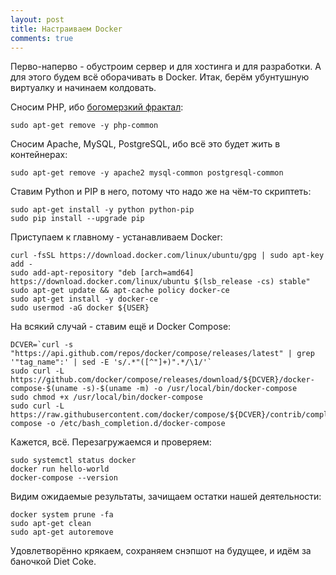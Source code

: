```yaml
---
layout: post
title: Настраиваем Docker
comments: true
---
```


Перво-наперво - обустроим сервер и для хостинга и для разработки. А для этого будем всё оборачивать в Docker. Итак, берём убунтушную виртуалку и начинаем колдовать.

<!--more-->

Сносим PHP, ибо [богомерзкий фрактал](https://eev.ee/blog/2012/04/09/php-a-fractal-of-bad-design/):

~~~ shell linenos
sudo apt-get remove -y php-common
~~~

Сносим Apache, MySQL, PostgreSQL, ибо всё это будет жить в контейнерах:

~~~ shell linenos
sudo apt-get remove -y apache2 mysql-common postgresql-common
~~~

Ставим Python и PIP в него, потому что надо же на чём-то скриптеть:

~~~ shell linenos
sudo apt-get install -y python python-pip
sudo pip install --upgrade pip
~~~

Приступаем к главному - устанавливаем Docker:

~~~ shell linenos
curl -fsSL https://download.docker.com/linux/ubuntu/gpg | sudo apt-key add -
sudo add-apt-repository "deb [arch=amd64] https://download.docker.com/linux/ubuntu $(lsb_release -cs) stable"
sudo apt-get update && apt-cache policy docker-ce
sudo apt-get install -y docker-ce
sudo usermod -aG docker ${USER}
~~~

На всякий случай - ставим ещё и Docker Compose:

~~~ shell linenos
DCVER=`curl -s "https://api.github.com/repos/docker/compose/releases/latest" | grep '"tag_name":' | sed -E 's/.*"([^"]+)".*/\1/'`
sudo curl -L https://github.com/docker/compose/releases/download/${DCVER}/docker-compose-$(uname -s)-$(uname -m) -o /usr/local/bin/docker-compose
sudo chmod +x /usr/local/bin/docker-compose
sudo curl -L https://raw.githubusercontent.com/docker/compose/${DCVER}/contrib/completion/bash/docker-compose -o /etc/bash_completion.d/docker-compose  
~~~

Кажется, всё. Перезагружаемся и проверяем:

~~~ shell linenos
sudo systemctl status docker
docker run hello-world
docker-compose --version
~~~

Видим ожидаемые результаты, зачищаем остатки нашей деятельности:

~~~ shell linenos
docker system prune -fa
sudo apt-get clean
sudo apt-get autoremove
~~~

Удовлетворённо крякаем, сохраняем снэпшот на будущее, и идём за баночкой Diet Coke.
